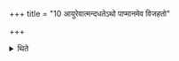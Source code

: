 +++
title = "10 आयुरेवात्मन्दधतेऽथो पाप्मानमेव विजहतो"

+++

<details><summary>थिते</summary>

आयुरेवात्मन्दधतेऽथो पाप्मानमेव विजहतो यन्तीति विज्ञायते १०
</details>
